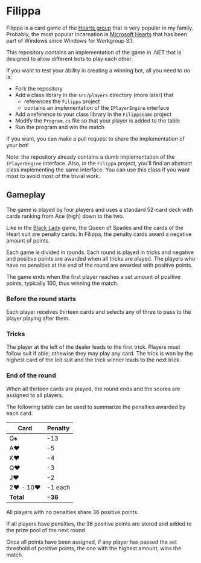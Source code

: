 # Filippa

Filippa is a card game of the [Hearts group][1] that is very popular in my family. Probably, the most popular incarnation is [Microsoft Hearts][2] that has been part of Windows since Windows for Workgroup 3.1.

This repository contains an implementation of the game in .NET that is designed to allow different bots to play each other.

If you want to test your ability in creating a winning bot, all you need to do is:

- Fork the repository
- Add a class library in the `src/players` directory (more later) that
  - references the `Filippa` project
  - contains an implementation of the `IPlayerEngine` interface
- Add a reference to your class library in the `FilippaGame` project
- Modify the `Program.cs` file so that your player is added to the table
- Run the program and win the match

If you want, you can make a pull request to share the implementation of your bot!

Note: the repository already contains a dumb implementation of the `IPlayerEngine` interface. Also, in the `Filippa` project, you'll find an abstract class implementing the same interface. You can use this class if you want most to avoid most of the trivial work.

## Gameplay

The game is played by four players and uses a standard 52-card deck with cards ranking from Ace (high) down to the two.

Like in the [Black Lady][3] game, the Queen of Spades and the cards of the Heart suit are penalty cards. In Filippa, the penalty cards award a negative amount of points.

Each game is divided in rounds. Each round is played in tricks and negative and positive points are awarded when all tricks are played. The players who have no penalties at the end of the round are awarded with positive points.

The game ends when the first player reaches a set amount of positive points, typically 100, thus winning the match.

### Before the round starts

Each player receives thirteen cards and selects any of three to pass to the player playing after them.

### Tricks

The player at the left of the dealer leads to the first trick. Players must follow suit if able; othewise they may play any card. The trick is won by the highest card of the led suit and the trick winner leads to the next trick.

### End of the round

When all thirteen cards are played, the round ends and the scores are assigned to all players.

The following table can be used to summarize the penalties awarded by each card.

|Card|Penalty|
|-|-|
|Q♠️|-13|
|A♥️|-5|
|K♥️|-4|
|Q♥️|-3|
|J♥️|-2|
|2♥️ - 10♥️|-1 each|
|**Total**|**-36**|

All players with no penalties share 36 positive points.

If all players have penalties, the 36 positive points are stored and added to the prize pool of the next round.

Once all points have been assigned, if any player has passed the set threshold of positive points, the one with the highest amount, wins the match.

[1]: https://en.wikipedia.org/wiki/Hearts_group
[2]: https://en.wikipedia.org/wiki/Microsoft_Hearts
[3]: https://en.wikipedia.org/wiki/Black_Lady

